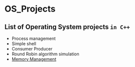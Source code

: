# OS_Projects

## List of Operating System projects `in C++`


- Process management
- Simple shell
- Consumer Producer
- Round Robin algorithm simulation
- [Memory Management](https://github.com/program-om/Java_Projects/tree/master/MemoryManagment)

